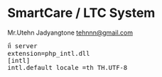 SmartCare / LTC System
===========================
Mr.Utehn Jadyangtone
tehnnn@gmail.com
<pre>
ที่ server
extension=php_intl.dll
[intl] 
intl.default_locale =th_TH.UTF-8
</pre>

